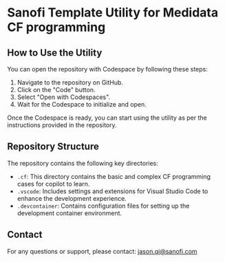 # Sanofi Template Utility for Medidata CF programming

## How to Use the Utility

You can open the repository with Codespace by following these steps:
1. Navigate to the repository on GitHub.
2. Click on the "Code" button.
3. Select "Open with Codespaces".
4. Wait for the Codespace to initialize and open.

Once the Codespace is ready, you can start using the utility as per the instructions provided in the repository.

## Repository Structure

The repository contains the following key directories:

- `.cf`: This directory contains the basic and complex CF programming cases for copilot to learn.
- `.vscode`: Includes settings and extensions for Visual Studio Code to enhance the development experience.
- `.devcontainer`: Contains configuration files for setting up the development container environment.

## Contact

For any questions or support, please contact: [jason.qi@sanofi.com](mailto:jason.qi@sanofi.com)

